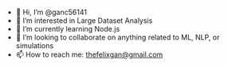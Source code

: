 - 👋 Hi, I’m @ganc56141
- 👀 I’m interested in Large Dataset Analysis
- 🌱 I’m currently learning Node.js
- 💞️ I’m looking to collaborate on anything related to ML, NLP, or simulations
- 📫 How to reach me: thefelixgan@gmail.com

<!---
ganc56141/ganc56141 is a ✨ special ✨ repository because its `README.md` (this file) appears on your GitHub profile.
You can click the Preview link to take a look at your changes.
--->
